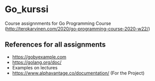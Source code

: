 # Go_kurssi

Course assignnments for Go Programming Course (http://terokarvinen.com/2020/go-programming-course-2020-w22/) 

## References for all assignments

- https://gobyexample.com
- https://golang.org/doc/
- Examples on lectures
- https://www.alphavantage.co/documentation/ (For the Project)
